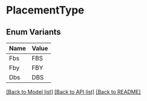 # PlacementType

## Enum Variants

| Name | Value |
|---- | -----|
| Fbs | FBS |
| Fby | FBY |
| Dbs | DBS |


[[Back to Model list]](../README.md#documentation-for-models) [[Back to API list]](../README.md#documentation-for-api-endpoints) [[Back to README]](../README.md)



